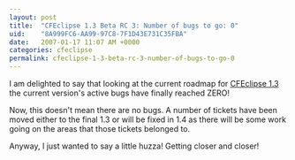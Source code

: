 ```yaml
---
layout: post
title:  "CFEclipse 1.3 Beta RC 3: Number of bugs to go: 0"
uid:	"8A999FC6-AA99-97C8-7F1D43E731C35FBA"
date:   2007-01-17 11:07 AM +0000
categories: cfeclipse
permalink: cfeclipse-1-3-beta-rc-3-number-of-bugs-to-go-0
---
```

I am delighted to say that looking at the current roadmap for <a href="http://trac.cfeclipse.org/cfeclipse/roadmap">CFEclipse 1.3</a> the current version's active bugs have finally reached ZERO!

Now, this doesn't mean there are no bugs. A number of tickets have been moved either to the final 1.3 or will be fixed in 1.4 as there will be some work going on the areas that those tickets belonged to.

Anyway, I just wanted to say a little huzza! Getting closer and closer!